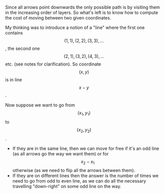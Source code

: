 Since all arrows point downwards the only possible path is by visiting them in the increasing order of layers.  So what's left is to know how to compute the cost of moving between two given coordinates.

My thinking was to introduce a notion of a "line" where the first one contains $$(1, 1), (2, 2), (3, 3), \ldots$$, the second one $$(2, 1), (3, 2), (4, 3), \ldots$$ etc. (see notes for clarification).  So coordinate $$(x, y)$$ is in line $$x-y$$.

Now suppose we want to go from $$(x_1, y_1)$$ to $$(x_2, y_2)$$.

- If they are in the same line, then we can move for free if it's an odd line (as all arrows go the way we want them) or for $$x_2 - x_1$$ otherwise (as we need to flip all the arrows between them).
- If they are on different lines then the answer is the number of times we need to go from odd to even line, as we can do all the necessary travelling "down-right" on some odd line on the way.
